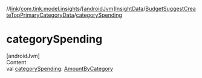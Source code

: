 //[link](../../../index.md)/[com.tink.model.insights](../../index.md)/[[androidJvm]InsightData](../index.md)/[BudgetSuggestCreateTopPrimaryCategoryData](index.md)/[categorySpending](category-spending.md)



# categorySpending  
[androidJvm]  
Content  
val [categorySpending](category-spending.md): [AmountByCategory](../../../com.tink.model.relations/[android-jvm]-amount-by-category/index.md)  



